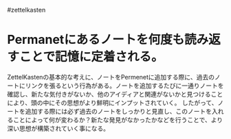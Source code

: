 #zettelkasten 
# Permanetにあるノートを何度も読み返すことで記憶に定着される。
ZettelKastenの基本的な考えに、ノートをPermenetに追加する際に、過去のノートにリンクを張るという行為がある。ノートを追加するたびに一通りノートを確認し、新たな気付きがないか、他のアイディアと関連がないかと見つけることにより、頭の中にその思想がより鮮明にインプットされていく。
したがって、ノートを追加する際には必ず過去のノートをしっかりと見直し、このノートを入れることによって何が変わるか？新たな発見がなかったかなどを行うことで、より深い思想が構築されていく事になる。